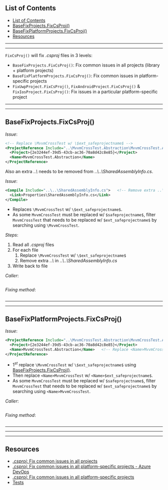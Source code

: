 ## List of Contents
- [List of Contents](#list-of-contents)
- [BaseFixProjects.FixCsProj()](#basefixprojectsfixcsproj)
- [BaseFixPlatformProjects.FixCsProj()](#basefixplatformprojectsfixcsproj)
- [Resources](#resources)


___
___

`FixCsProj()` will fix *.csproj* files in 3 levels:

* `BaseFixProjects.FixCsProj()`: Fix common issues in all projects (library + platform projects)
* `BaseFixPlatformProjects.FixCsProj()`: Fix common issues in platform-specific projects
* `FixUwpProject.FixCsProj()`, `FixAndroidProject.FixCsProj()` & `FixIosProject.FixCsProj()`: Fix issues in a particular platform-specific project


___
___


## BaseFixProjects.FixCsProj()

*Issue*:

```xml
<!-- Replace \MvvmCrossTest w/ \$ext_safeprojectname$ -->
<ProjectReference Include="..\MvvmCrossTest.Abstraction\MvvmCrossTest.Abstraction.csproj">   
  <Project>{2e3244ef-39d5-43cb-ac36-70a8d42c8e85}</Project>
  <Name>MvvmCrossTest.Abstraction</Name>
</ProjectReference>
```


Also an extra *..\\* needs to be removed from  *..\\..\SharedAssemblyInfo.cs*.

*Issue*:

```xml
<Compile Include="..\..\SharedAssemblyInfo.cs">   <!-- Remove extra ..\ -->
  <Link>Properties\SharedAssemblyInfo.cs</Link>
</Compile>
```

* Replaces `\MvvmCrossTest` w/ `\$ext_safeprojectname$`.
* As some `MvvmCrossTest` must be replaced w/ `$safeprojectname$`, filter `MvvmCrossTest` that needs to be replaced w/ `$ext_safeprojectname$` by searching using `\MvvmCrossTest`.

*Steps*:

1. Read all *.csproj* files
2. For each file
   1. Replace `\MvvmCrossTest` w/ `\$ext_safeprojectname$`
   2. Remove extra *..\\* in *..\\..\SharedAssemblyInfo.cs*
3. Write back to file


*Caller*:

```cs --region "Fix UWP" --source-file .\..\..\..\..\MvvmCross.Template\Program.cs --project .\..\..\..\..\MvvmCross.Template\MvvmCross.Template.csproj
```

*Fixing method*:

```cs --region "Replace MvvmCrossTest" --source-file .\..\..\..\..\MvvmCross.Template\BaseFixProjects.cs --project .\..\..\..\..\MvvmCross.Template\MvvmCross.Template.csproj
```


___
___


## BaseFixPlatformProjects.FixCsProj()

*Issue*:

```xml
<ProjectReference Include="..\MvvmCrossTest.Abstraction\MvvmCrossTest.Abstraction.csproj">   
  <Project>{2e3244ef-39d5-43cb-ac36-70a8d42c8e85}</Project>
  <Name>MvvmCrossTest.Abstraction</Name>   <!-- Replace <Name>MvvmCrossTest to <Name>$ext_safeprojectname$ -->
</ProjectReference>
```

* $1^{st}$ replace `\MvvmCrossTest` w/ `\$ext_safeprojectname$` using [BaseFixProjects.FixCsProj()](#basefixprojectsfixcsproj).
* Then replace `<Name>MvvmCrossTest` w/ `<Name>$ext_safeprojectname$`.
* As some `MvvmCrossTest` must be replaced w/ `$safeprojectname$`, filter `MvvmCrossTest` that needs to be replaced w/ `$ext_safeprojectname$` by searching using `<Name>MvvmCrossTest`.


*Caller*:

```cs --region "Fix UWP" --source-file .\..\..\..\..\MvvmCross.Template\Program.cs --project .\..\..\..\..\MvvmCross.Template\MvvmCross.Template.csproj
```

*Fixing method*:

```cs --region "Replace MvvmCrossTest" --source-file .\..\..\..\..\MvvmCross.Template\BaseFixPlatformProjects.cs --project .\..\..\..\..\MvvmCross.Template\MvvmCross.Template.csproj
```



___
___
___



## Resources

* [*.csproj*: Fix common issues in all projects][1]
* [*.csproj*: Fix common issues in all platform-specific projects - Azure DevOps][2]
* [*.csproj*: Fix common issues in all platform-specific projects][3]
* [Tests][4]















[1]: https://dev.azure.com/prosocode/VS/_git/MvxTemplate?path=%2FMvvmCross.Template%2FBaseFixProjects.cs&version=GBdev "Fix common issues in .csproj of all projects - Azure DevOps"
[2]: https://dev.azure.com/prosocode/VS/_git/MvxTemplate?path=%2FMvvmCross.Template%2FBaseFixPlatformProjects.cs&version=GBdev "Fix common issues in .csproj of all platform specific projects - Azure DevOps"
[3]: ./../3.%20Fix%20Project-Specific%20Issues/1.%20Fix%20csproj.md "Fix common issues in .csproj of all platform specific projects."
[4]: ./../../Test/1.%20Fix%20Common%20Issues/2.%20Fix%20csproj.md "Test for fixing common issues in .csproj."